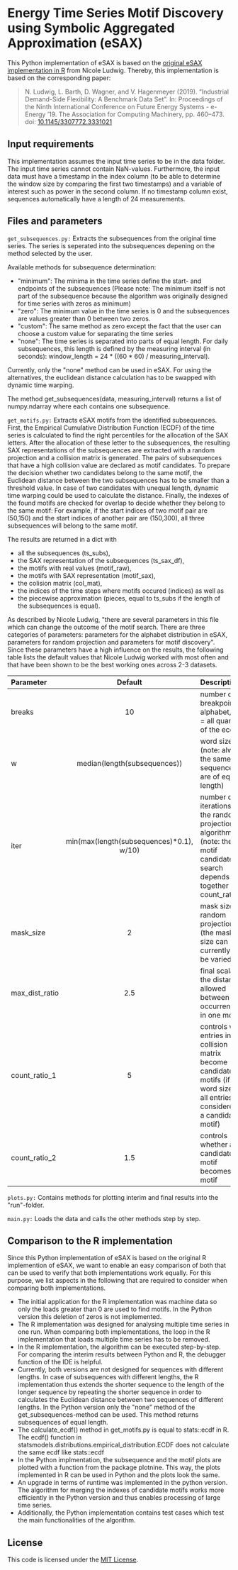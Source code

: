 <h1>Energy Time Series Motif Discovery using Symbolic Aggregated Approximation (eSAX)</h1>

This Python implementation of eSAX is based on the [original eSAX implementation in R](https://github.com/mlsustainableenergy/eSAX) from Nicole Ludwig.
Thereby, this implementation is based on the corresponding paper:

>N. Ludwig, L. Barth, D. Wagner, and V. Hagenmeyer (2019). “Industrial Demand-Side Flexibility: A Benchmark Data Set”. In: Proceedings of the Ninth International Conference on Future Energy Systems - e-Energy ’19. The Association for Computing Machinery, pp. 460–473. doi: [10.1145/3307772.3331021](https://doi.org/10.1145/3307772.3331021)

<h2>Input requirements</h2> 

This implementation assumes the input time series to be in the data folder. The input time series cannot contain NaN-values. Furthermore, the input data must have a timestamp in the index column (to be able to determine the window size by comparing the first two timestamps) and a variable of interest such as power in the second column. If no timestamp column exist, sequences automatically have a length of 24 measurements.

<h2>Files and parameters</h2>

<code>get_subsequences.py:</code> Extracts the subsequences from the original time series. The series is seperated into the subsequences depening on the method selected by the user.

Available methods for subsequence determination:
- "minimum": The minima in the time series define the start- and endpoints of the subsequences (Please note: The minimum itself is not part of the subsequence because the algorithm was originally designed for time series with zeros as minimum)
- "zero": The minimum value in the time series is 0 and the subsequences are values greater than 0 between two zeros.
- "custom": The same method as zero except the fact that the user can choose a custom value for separating the time series
- "none": The time series is separated into parts of equal length. For daily subsequences, this length is defined by the measuring interval (in seconds): window_length = 24 * ((60 * 60) / measuring_interval).

Currently, only the "none" method can be used in eSAX. For using the alternatives, the euclidean distance calculation has to be swapped with dynamic time warping.

The method get_subsequences(data, measuring_interval) returns a list of numpy.ndarray where each contains one subsequence.

<code>get_motifs.py:</code> Extracts eSAX motifs from the identified subsequences. First, the Empirical Cumulative Distribution Function (ECDF) of the time series is calculated to find the right percentiles for the allocation of the SAX letters.
After the allocation of these letter to the subsequences, the resulting SAX representations of the subsequences are extracted with a random projection and a collision matrix is generated. The pairs of subsequences that have a high collision value are declared as motif candidates.
To prepare the decision whether two candidates belong to the same motif, the Euclidean distance between the two subsequences has to be smaller than a threshold value. In case of two candidates with unequal length, dynamic time warping could be used to calculate the distance. Finally, the indexes of the found motifs are checked for overlap to decide whether they belong to the same motif:
For example, if the start indices of two motif pair are (50,150) and the start indices of another pair are (150,300), all three subsequences will belong to the same motif.

The results are returned in a dict with 
* all the subsequences (ts_subs), 
* the SAX representation of the subsequences (ts_sax_df), 
* the motifs with real values (motif_raw), 
* the motifs with SAX representation (motif_sax), 
* the colision matrix (col_mat), 
* the indices of the time steps where motifs occured (indices) as well as 
* the piecewise approximation (pieces, equal to ts_subs if the length of the subsequences is equal).

As described by Nicole Ludwig, "there are several parameters in this file which can change the outcome of the motif search. There are three categories of parameters: parameters for the alphabet distribution in eSAX, parameters for random projection and parameters for motif discovery". Since these parameters have a high influence on the results, the following table lists the default values that Nicole Ludwig worked with most often and that have been shown to be the best working ones across 2-3 datasets.

| Parameter  | Default  | Description |
| :------------ |:---------------:| :-----|
| breaks      | 10 | number of breakpoints in alphabet, 10 = all quantiles of the ecdf |
| w      | median(length(subsequences))        | word size (note: always the same if sequences are of equal length) |
| iter | min(max(length(subsequences)*0.1), w/10)  | number of iterations of the random projection algorithm (note: the motif candidate search depends on it together with count_ratio_1) |
|mask_size|2|mask size for random projection (the mask size can currently not be varied)|
|max_dist_ratio|2.5|final scalar for the distance allowed between occurrences in one motif|
|count_ratio_1|5|controls when entries in the collision matrix become candidate motifs (if >= word size/10, all entries are considered as a candidate motif)|
|count_ratio_2|1.5|controls whether a candidate motif becomes a motif|

<code>plots.py:</code> Contains methods for plotting interim and final results into the "run"-folder.

<code>main.py:</code> Loads the data and calls the other methods step by step.


<h2>Comparison to the R implementation</h2>

Since this Python implementation of eSAX is based on the original R implemention of eSAX, we want to enable an easy comparison of both that can be used to verify that both implementations work equally. For this purpose, we list aspects in the following that are required to consider when comparing both implementations.
* The initial application for the R implementation was machine data so only the loads greater than 0 are used to find motifs. In the Python version this deletion of zeros is not implemented.
* The R implementation was designed for analysing multiple time series in one run. When comparing both implementations, the loop in the R implementation that loads multiple time series has to be removed.
* In the R implementation, the algorithm can be executed step-by-step. For comparing the interim results between Python and R, the debugger function of the IDE is helpful.
* Currently, both versions are not designed for sequences with different lengths. In case of subsequences with different lengths, the R implementation thus extends the shorter sequence to the length of the longer sequence by repeating the shorter sequence in order to calculates the Euclidean distance between two sequences of different lengths. In the Python version only the "none" method of the get_subsequences-method can be used. This method returns subsequences of equal length.
* The calculate_ecdf() method in get_motifs.py is equal to stats::ecdf in R. The ecdf() function in statsmodels.distributions.empirical_distribution.ECDF does not calculate the same ecdf like stats::ecdf
* In the Python implmentation, the subsequence and the motif plots are plotted with a function from the package plotnine. This way, the plots implemented in R can be used in Python and the plots look the same.
* An upgrade in terms of runtime was implemented in the python version. The algorithm for merging the indexes of candidate motifs works more efficiently in the Python version and thus enables processing of large time series.
* Additionally, the Python implementation contains test cases which test the main functionalities of the algorithm.

<h2>License</h2>

This code is licensed under the [MIT License](LICENSE).
